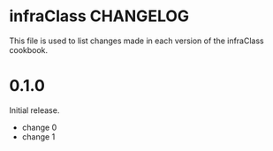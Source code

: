 # infraClass CHANGELOG

This file is used to list changes made in each version of the infraClass cookbook.

# 0.1.0

Initial release.

- change 0
- change 1

